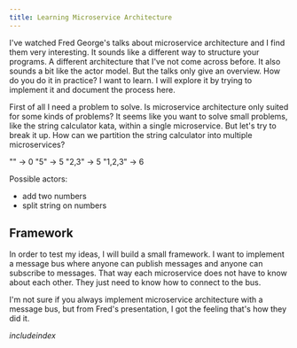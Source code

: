 ```yaml
---
title: Learning Microservice Architecture
---
```


I've watched Fred George's talks about microservice architecture and I find
them very interesting. It sounds like a different way to structure your
programs.  A different architecture that I've not come across before. It also
sounds a bit like the actor model. But the talks only give an overview. How do
you do it in practice? I want to learn. I will explore it by trying to
implement it and document the process here.

First of all I need a problem to solve. Is microservice architecture only
suited for some kinds of problems? It seems like you want to solve small
problems, like the string calculator kata, within a single microservice. But
let's try to break it up.  How can we partition the string calculator into
multiple microservices?

"" -> 0
"5" -> 5
"2,3" -> 5
"1,2,3" -> 6

Possible actors:

- add two numbers
- split string on numbers

## Framework

In order to test my ideas, I will build a small framework. I want to implement
a message bus where anyone can publish messages and anyone can subscribe to
messages. That way each microservice does not have to know about each other.
They just need to know how to connect to the bus.

I'm not sure if you always implement microservice architecture with a message
bus, but from Fred's presentation, I got the feeling that's how they did it.

$include index$
